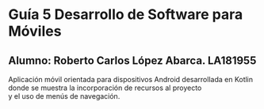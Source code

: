 # Guía 5 Desarrollo de Software para Móviles
## Alumno: Roberto Carlos López Abarca. LA181955
Aplicación móvil orientada para dispositivos Android desarrollada en Kotlin donde se muestra la incorporación de recursos al proyecto  
y el uso de menús de navegación.